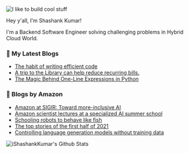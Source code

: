 ![I like to build cool stuff](https://res.cloudinary.com/dt8g3rhcy/image/upload/v1595929574/i_like_to_build_cool_shit._1_nzbwjh.png)

Hey y'all, I'm Shashank Kumar! 

I'm a Backend Software Engineer solving challenging problems in Hybrid Cloud World.

### 📕 My Latest Blogs
<!-- BLOG-POST-LIST:START -->
- [The habit of writing efficient code](https://medium.com/@ishashankkumar/the-habit-of-writing-efficient-code-153b05f04269?source=rss-d24dda280d5f------2)
- [A trip to the Library can help reduce recurring bills.](https://medium.com/swlh/a-trip-to-the-library-can-help-reduce-recurring-bills-23bca495cdf5?source=rss-d24dda280d5f------2)
- [The Magic Behind One-Line Expressions in Python](https://medium.com/swlh/the-magic-behind-one-line-expressions-in-python-816c10180c5c?source=rss-d24dda280d5f------2)
<!-- BLOG-POST-LIST:END -->

### 📕 Blogs by Amazon
<!-- AMAZON-BLOG-POST-LIST:START -->
- [Amazon at SIGIR: Toward more-inclusive AI](https://www.amazon.science/blog/amazon-at-sigir-toward-more-inclusive-ai)
- [Amazon scientist lectures at a specialized AI summer school](https://www.amazon.science/latest-news/amazon-scientist-lectures-at-a-specialized-ai-summer-school)
- [Schooling robots to behave like fish](https://www.amazon.science/research-awards/success-stories/swarm-robotics-radhika-nagpal-schooling-robots-to-behave-like-fish)
- [The top stories of the first half of 2021](https://www.amazon.science/latest-news/the-top-stories-of-the-first-half-of-2021)
- [Controlling language generation models without training data](https://www.amazon.science/latest-news/controlling-language-generation-models-without-training-data)
<!-- AMAZON-BLOG-POST-LIST:END -->



<img align="center" alt="iShashankKumar's Github Stats" src="https://github-readme-stats.vercel.app/api?username=ishashankkumar&show_icons=true&hide_border=true" />
